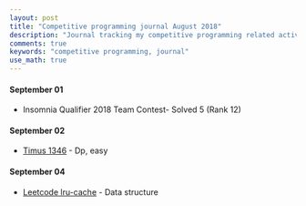 ```yaml
---
layout: post
title: "Competitive programming journal August 2018"
description: "Journal tracking my competitive programming related activities in September 2018"
comments: true
keywords: "competitive programming, journal"
use_math: true
---
```

#### September 01
* Insomnia Qualifier 2018 Team Contest- Solved 5 (Rank 12)


#### September 02
* [Timus 1346](http://acm.timus.ru/problem.aspx?space=1&num=1346) - Dp, easy

#### September 04
* [Leetcode lru-cache](https://leetcode.com/problems/lru-cache/description/) - Data structure
